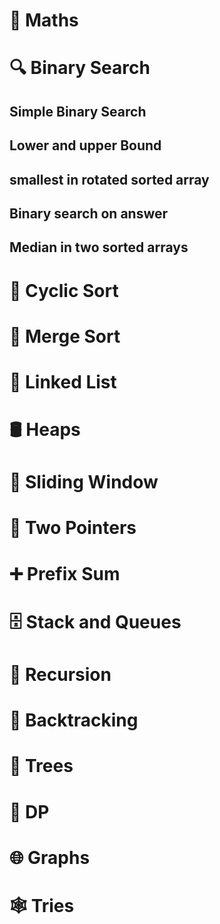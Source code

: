 # 📐 Maths

# 🔍 Binary Search

## Simple Binary Search
## Lower and upper Bound
## smallest in rotated sorted array
## Binary search on answer
## Median in two sorted arrays

# 🔁 Cyclic Sort

# 🔀 Merge Sort

# 🔗 Linked List

# 🛢️ Heaps

# 🚪 Sliding Window

# 👬 Two Pointers

# ➕ Prefix Sum

# 🗄️ Stack and Queues

# 🔄 Recursion

# 🧩 Backtracking

# 🌳 Trees

# 🧠 DP

# 🌐 Graphs

# 🕸️ Tries
